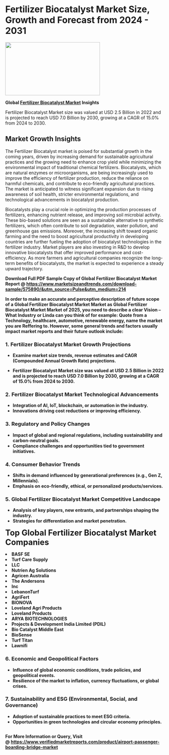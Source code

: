 <H1>Fertilizer Biocatalyst Market Size, Growth and Forecast from 2024 - 2031</H1><img class="aligncenter size-medium wp-image-584254" src="https://thirdeyenews.in/wp-content/uploads/2024/09/Global-Market-Research-300x168.jpeg" alt="" width="300" height="168" /><p><strong>Global&nbsp;<a href="https://www.marketsizeandtrends.com/download-sample/575890/&amp;utm_source=Pulse&amp;utm_medium=214">Fertilizer Biocatalyst Market</a> Insights</strong></p><p>Fertilizer Biocatalyst Market size was valued at USD 2.5 Billion in 2022 and is projected to reach USD 7.0 Billion by 2030, growing at a CAGR of 15.0% from 2024 to 2030.</p><p><h2>Market Growth Insights</h2> <p>The Fertilizer Biocatalyst market is poised for substantial growth in the coming years, driven by increasing demand for sustainable agricultural practices and the growing need to enhance crop yield while minimizing the environmental impact of traditional chemical fertilizers. Biocatalysts, which are natural enzymes or microorganisms, are being increasingly used to improve the efficiency of fertilizer production, reduce the reliance on harmful chemicals, and contribute to eco-friendly agricultural practices. The market is anticipated to witness significant expansion due to rising awareness of soil health, stricter environmental regulations, and technological advancements in biocatalyst production.</p> <p><strong></strong></p> <p>Biocatalysts play a crucial role in optimizing the production processes of fertilizers, enhancing nutrient release, and improving soil microbial activity. These bio-based solutions are seen as a sustainable alternative to synthetic fertilizers, which often contribute to soil degradation, water pollution, and greenhouse gas emissions. Moreover, the increasing shift toward organic farming and the need to boost agricultural productivity in developing countries are further fueling the adoption of biocatalyst technologies in the fertilizer industry. Market players are also investing in R&D to develop innovative biocatalysts that offer improved performance and cost-efficiency. As more farmers and agricultural companies recognize the long-term benefits of biocatalysts, the market is expected to experience a steady upward trajectory. <p><strong></p><p><span class=""><strong>Download Full PDF Sample Copy of Global Fertilizer Biocatalyst Market Report</strong> @ <a href="https://www.marketsizeandtrends.com/download-sample/575890/&amp;utm_source=Pulse&amp;utm_medium=214" target="_blank">https://www.marketsizeandtrends.com/download-sample/575890/&amp;utm_source=Pulse&amp;utm_medium=214</a></span></p><p>In order to make an accurate and perceptive description of future scope of a Global&nbsp;Fertilizer Biocatalyst Market Market as Global&nbsp;Fertilizer Biocatalyst Market Market of 2025, you need to describe a clear Vision &ndash; What Industry or Linda can you think of for example: Quote from a Technology, healthcare, automotive, renewable energy, name the market you are Reffering to. However, some general trends and factors usually impact market reports and their future outlook include:</p><h3>1.&nbsp;<strong>Fertilizer Biocatalyst Market Growth Projections</strong></h3><ul><li>Examine market size trends, revenue estimates and CAGR (Compounded Annual Growth Rate) projections.</li><li><p>Fertilizer Biocatalyst Market size was valued at USD 2.5 Billion in 2022 and is projected to reach USD 7.0 Billion by 2030, growing at a CAGR of 15.0% from 2024 to 2030.</p></li></ul><h3>2.&nbsp;<strong>Fertilizer Biocatalyst Market Technological Advancements</strong></h3><ul><li>Integration of AI, IoT, blockchain, or automation in the industry.</li><li>Innovations driving cost reductions or improving efficiency.</li></ul><h3>3.&nbsp;<strong>Regulatory and Policy Changes</strong></h3><ul><li>Impact of global and regional regulations, including sustainability and carbon-neutral goals.</li><li>Compliance challenges and opportunities tied to government initiatives.</li></ul><h3>4.&nbsp;<strong>Consumer Behavior Trends</strong></h3><ul><li>Shifts in demand influenced by generational preferences (e.g., Gen Z, Millennials).</li><li>Emphasis on eco-friendly, ethical, or personalized products/services.</li></ul><h3>5.&nbsp;<strong>Global Fertilizer Biocatalyst Market Competitive Landscape</strong></h3><ul><li>Analysis of key players, new entrants, and partnerships shaping the industry.</li><li>Strategies for differentiation and market penetration.</li></ul><p data-pm-slice="1 1 []"><span style="color: inherit; font-family: inherit; font-size: 25px;">Top Global Fertilizer Biocatalyst Market Companies</span></p><div class="" data-test-id=""><p><li>BASF SE</li><li> Turf Care Supply</li><li> LLC</li><li> Nutrien Ag Solutions</li><li> Agricen Australia</li><li> The Andersons</li><li> Inc</li><li> LebanonTurf</li><li> AgriFert</li><li> BIONOVA</li><li> Loveland Agri Products</li><li> Loveland Products</li><li> ARYA BIOTECHNOLOGIES</li><li> Projects & Development India Limited (PDIL)</li><li> Bio Catalyst Middle East</li><li> BioSense</li><li> Turf Titan</li><li> Lawnifi</li></p></div><h3>6.&nbsp;<strong>Economic and Geopolitical Factors</strong></h3><ul><li>Influence of global economic conditions, trade policies, and geopolitical events.</li><li>Resilience of the market to inflation, currency fluctuations, or global crises.</li></ul><h3>7.&nbsp;<strong>Sustainability and ESG (Environmental, Social, and Governance)</strong></h3><ul><li>Adoption of sustainable practices to meet ESG criteria.</li><li>Opportunities in green technologies and circular economy principles.</li></ul><h2><strong style="font-size: 14px;">For More Information or Query, Visit @&nbsp;</strong><a style="background-color: #ffffff; font-size: 14px;" href="https://www.marketsizeandtrends.com/report/fertilizer-biocatalyst-market/" target="_blank">https://www.verifiedmarketreports.com/product/airport-passenger-boarding-bridge-market</a></h2>
